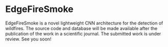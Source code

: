 # EdgeFireSmoke
EdgeFireSmoke is a novel lightweight CNN architecture for the detection of wildfires.
The source code and database will be made available after the publication of the work in a scientific journal. 
The submitted work is under review.
See you soon!
